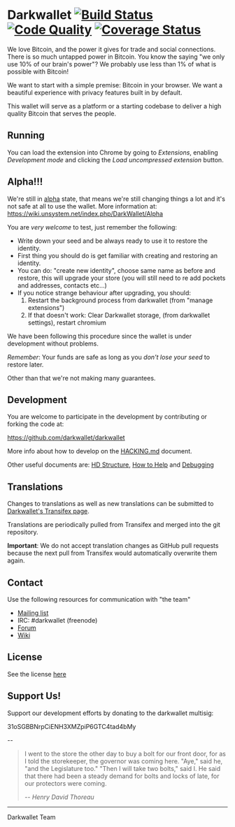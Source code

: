 Darkwallet [![Build Status](https://drone.io/github.com/darkwallet/darkwallet/status.png)](https://drone.io/github.com/darkwallet/darkwallet/latest) [![Code Quality](http://img.shields.io/codeclimate/github/darkwallet/darkwallet.svg?style=flat-square)](https://codeclimate.com/github/darkwallet/darkwallet) [![Coverage Status](http://img.shields.io/coveralls/darkwallet/darkwallet/develop.svg?style=flat-square)](https://coveralls.io/r/darkwallet/darkwallet?branch=develop)
===========

We love Bitcoin, and the power it gives for trade and social connections. There is so much untapped power in Bitcoin. You know the saying "we only use 10% of our brain's power"? We probably use less than 1% of what is possible with Bitcoin!

We want to start with a simple premise: Bitcoin in your browser. We want a beautiful experience with privacy features built in by default.

This wallet will serve as a platform or a starting codebase to deliver a high quality Bitcoin that serves the people.

Running
-----------

You can load the extension into Chrome by going to _Extensions_, enabling _Development mode_ and clicking the _Load uncompressed extension_ button.


Alpha!!!
-----------
We're still in [alpha](http://en.wikipedia.org/wiki/Software_release_life_cycle#Alpha) state, that means we're still changing things a lot and it's not safe at all to use the wallet.
More information at: https://wiki.unsystem.net/index.php/DarkWallet/Alpha

You are *very welcome* to test, just remember the following:
 * Write down your seed and be always ready to use it to restore the identity.
 * First thing you should do is get familiar with creating and restoring an identity.
 * You can do: "create new identity", choose same name as before and restore, this will upgrade your store (you will still need to re add pockets and addresses, contacts etc...)
 * If you notice strange behaviour after upgrading, you should:
    1. Restart the background process from darkwallet (from "manage extensions")
    2. If that doesn't work: Clear Darkwallet storage, (from darkwallet settings), restart chromium

We have been following this procedure since the wallet is under development without problems.

*Remember*: Your funds are safe as long as you *don't lose your seed* to restore later.

Other than that we're not making many guarantees.


Development
-----------
You are welcome to participate in the development by contributing or forking the code at:

<https://github.com/darkwallet/darkwallet>

More info about how to develop on the [HACKING.md](HACKING.md) document.

Other useful documents are: [HD Structure](https://wiki.unsystem.net/en/index.php/DarkWallet/HDWallet), [How to Help](https://wiki.unsystem.net/en/index.php/DarkWallet/HowToHelp) and [Debugging](https://wiki.unsystem.net/en/index.php/DarkWallet/Debug)


Translations
-----------
Changes to translations as well as new translations can be submitted to [Darkwallet's Transifex page](https://www.transifex.com/projects/p/darkwallet/).

Translations are periodically pulled from Transifex and merged into the git repository.

**Important**: We do not accept translation changes as GitHub pull requests because the next pull from Transifex would automatically overwrite them again.


Contact
-----------

Use the following resources for communication with "the team"

* [Mailing list](https://lists.unsystem.net/cgi-bin/mailman/listinfo/darkwallet)
* IRC: #darkwallet (freenode)
* [Forum](https://forum.unsystem.net/category/projects/darkwallet)
* [Wiki](https://wiki.unsystem.net/en/index.php/Darkwallet)


License
------------
See the license [here](COPYRIGHT)

Support Us!
------------

Support our development efforts by donating to the darkwallet multisig:

 31oSGBBNrpCiENH3XMZpiP6GTC4tad4bMy

--

> I went to the store the other day to buy a bolt for our front door, for as I told the storekeeper, the governor was coming here. "Aye," said he, "and the Legislature too." "Then I will take two bolts," said I. He said that there had been a steady demand for bolts and locks of late, for our protectors were coming.
>
> -- <cite>Henry David Thoreau</cite>

- - -

Darkwallet Team
